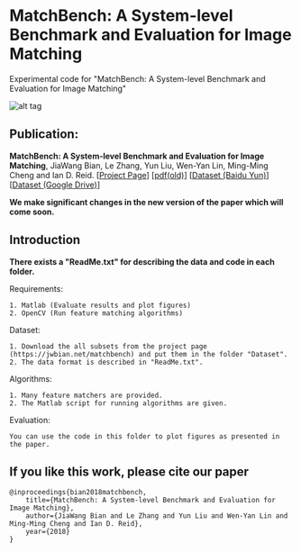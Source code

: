 # MatchBench: A System-level Benchmark and Evaluation for Image Matching
Experimental code for "MatchBench: A System-level Benchmark and Evaluation for Image Matching"

![alt tag](https://jwbian.net/wp-content/uploads/2017/09/Pipeline.png)

## Publication:

**MatchBench: A System-level Benchmark and Evaluation for Image Matching**, JiaWang Bian, Le Zhang, Yun Liu, Wen-Yan Lin, Ming-Ming Cheng and Ian D. Reid.
[[Project Page](http://jwbian.net/matchbench)] [[pdf(old)](https://arxiv.org/abs/1709.03917)] [[Dataset (Baidu Yun)](http://pan.baidu.com/s/1c22HIFI)] [[Dataset (Google Drive)](https://drive.google.com/open?id=0BzSIuFwe7BkTemlNVjZYclFWOFk)]

**We make significant changes in the new version of the paper which will come soon.**

## Introduction

**There exists a "ReadMe.txt" for describing the data and code in each folder.**

Requirements:

	1. Matlab (Evaluate results and plot figures)
	2. OpenCV (Run feature matching algorithms)
 
Dataset:
	
	1. Download the all subsets from the project page (https://jwbian.net/matchbench) and put them in the folder "Dataset".
	2. The data format is described in "ReadMe.txt".
    
Algorithms:
	
	1. Many feature matchers are provided.
	2. The Matlab script for running algorithms are given.
    
Evaluation:
	
	You can use the code in this folder to plot figures as presented in the paper.
    

## If you like this work, please cite our paper
	@inproceedings{bian2018matchbench,
 	    title={MatchBench: A System-level Benchmark and Evaluation for Image Matching},
	    author={JiaWang Bian and Le Zhang and Yun Liu and Wen-Yan Lin and Ming-Ming Cheng and Ian D. Reid},
	    year={2018}
	}



